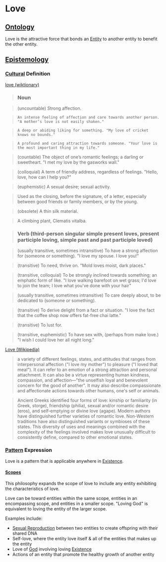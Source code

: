 # Love

## [Ontology](./ontology.md)

Love is the attractive force that bonds an [Entity](./entity.md) to another entity to benefit the other entity.

## [Epistemology](./epistemology.md)

### [Cultural](./culture.md) Definition

<a href="http://en.wiktionary.org/wiki/love" target="_blank">love (wiktionary)</a>

> ### Noun

> (uncountable) Strong affection.

>     An intense feeling of affection and care towards another person. "A mother’s love is not easily shaken."

>     A deep or abiding liking for something. "My love of cricket knows no bounds."

>     A profound and caring attraction towards someone. "Your love is the most important thing in my life."

> (countable) The object of one’s romantic feelings; a darling or sweetheart. "I met my love by the gasworks wall."

> (colloquial) A term of friendly address, regardless of feelings. "Hello, love, how can I help you?"

> (euphemistic) A sexual desire; sexual activity.

> Used as the closing, before the signature, of a letter, especially between good friends or family members, or by the young.

> (obsolete) A thin silk material.

> A climbing plant, Clematis vitalba.

> ### Verb (third-person singular simple present loves, present participle loving, simple past and past participle loved)

> (usually transitive, sometimes intransitive) To have a strong affection for (someone or something). "I love my spouse. I love you!"

> (transitive) To need, thrive on. "Mold loves moist, dark places."

> (transitive, colloquial) To be strongly inclined towards something; an emphatic form of like. "I love walking barefoot on wet grass;  I'd love to join the team;  I love what you've done with your hair"

> (usually transitive, sometimes intransitive) To care deeply about, to be dedicated to (someone or something).

> (transitive) To derive delight from a fact or situation. "I love the fact that the coffee shop now offers fat-free chai latte."

> (transitive) To lust for.

> (transitive, euphemistic) To have sex with, (perhaps from make love.) "I wish I could love her all night long."

<a href="https://en.wikipedia.org/wiki/Love" target="_blank">Love (Wikipedia)</a>

> a variety of different feelings, states, and attitudes that ranges from interpersonal affection ("I love my mother") to pleasure ("I loved that meal"). It can refer to an emotion of a strong attraction and personal attachment. It can also be a virtue representing human kindness, compassion, and affection—"the unselfish loyal and benevolent concern for the good of another". It may also describe compassionate and affectionate actions towards other humans, one's self or animals.

> Ancient Greeks identified four forms of love: kinship or familiarity (in Greek, storge), friendship (philia), sexual and/or romantic desire (eros), and self-emptying or divine love (agape). Modern authors have distinguished further varieties of romantic love. Non-Western traditions have also distinguished variants or symbioses of these states. This diversity of uses and meanings combined with the complexity of the feelings involved makes love unusually difficult to consistently define, compared to other emotional states.

### [Pattern](./pattern.md) Expression

Love is a pattern that is applicable anywhere in [Existence](./existence.md).

#### [Scopes](./scope.md)

This philosophy expands the scope of love to include any entity exhibiting the characteristics of love.

Love can be toward entities within the same scope, entities in an encompassing scope, and entities in a smaller scope. "Loving God" is equivalent to loving the entity of the larger scope.

Examples include:

* [Sexual Reproduction](./sexual-reproduction.md) between two entities to create offspring with their shared DNA
* Self-love, where the entity love itself & all of the entities that makes up the entity
* Love of [God](./god.md) involving loving [Existence](./existence.md)
* Actions of an entity that promote the healthy growth of another entity
